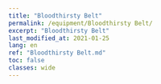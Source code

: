 ```yaml
---
title: "Bloodthirsty Belt"
permalink: /equipment/Bloodthirsty Belt/
excerpt: "Bloodthirsty Belt"
last_modified_at: 2021-01-25
lang: en
ref: "Bloodthirsty Belt.md"
toc: false
classes: wide
---
```


